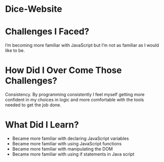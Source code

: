 # Dice-Website

# Challenges I Faced? 

I’m becoming more familiar with JavaScript but I’m not as familiar as I would like to be. 

# How Did I Over Come Those Challenges? 

Consistency. By programming consistently I feel myself getting more confident in my choices in logic and more comfortable with the tools needed to get the job done. 

# What Did I Learn? 

* Became more familiar with declaring JavaScript variables
* Became more familiar with using JavaScript functions
* Became more familiar with manipulating the DOM 
* Became more familiar with using if statements in Java script
